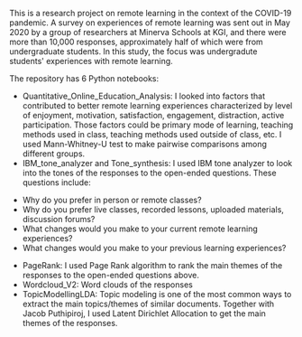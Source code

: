 This is a research project on remote learning in the context of the COVID-19 pandemic.
A survey on experiences of remote learning was sent out in May 2020 by a group of researchers at Minerva Schools at KGI, and there were more than 10,000 responses, approximately half of which were from undergraduate students.
In this study, the focus was undergradute students' experiences with remote learning.

The repository has 6 Python notebooks:
- Quantitative_Online_Education_Analysis: I looked into factors that contributed to better remote learning experiences characterized by level of enjoyment, motivation, satisfaction, engagement, distraction, active participation.
Those factors could be primary mode of learning, teaching methods used in class, teaching methods used outside of class, etc. I used Mann-Whitney-U test to make pairwise comparisons among different groups.
- IBM_tone_analyzer and Tone_synthesis: I used IBM tone analyzer to look into the tones of the responses to the open-ended questions. These questions include:
+ Why do you prefer in person or remote classes?
+ Why do you prefer live classes, recorded lessons, uploaded materials, discussion forums?
+ What changes would you make to your current remote learning experiences?
+ What changes would you make to your previous learning experiences?
- PageRank: I used Page Rank algorithm to rank the main themes of the responses to the open-ended questions above.
- Wordcloud_V2: Word clouds of the responses
- TopicModellingLDA: Topic modeling is one of the most common ways to extract the main topics/themes of similar documents. Together with Jacob Puthipiroj, I used Latent Dirichlet Allocation to get the main themes of the responses.
